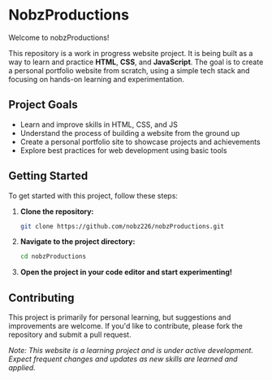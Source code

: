 # NobzProductions

Welcome to nobzProductions!

This repository is a work in progress website project. It is being built as a way to learn and practice **HTML**, **CSS**, and **JavaScript**. The goal is to create a personal portfolio website from scratch, using a simple tech stack and focusing on hands-on learning and experimentation.

## Project Goals

- Learn and improve skills in HTML, CSS, and JS
- Understand the process of building a website from the ground up
- Create a personal portfolio site to showcase projects and achievements
- Explore best practices for web development using basic tools

## Getting Started

To get started with this project, follow these steps:

1. **Clone the repository:**
   ```bash
   git clone https://github.com/nobz226/nobzProductions.git
   ```
2. **Navigate to the project directory:**
   ```bash
   cd nobzProductions
   ```
3. **Open the project in your code editor and start experimenting!**

## Contributing

This project is primarily for personal learning, but suggestions and improvements are welcome. If you'd like to contribute, please fork the repository and submit a pull request.


*Note: This website is a learning project and is under active development. Expect frequent changes and updates as new skills are learned and applied.*
